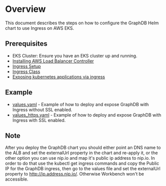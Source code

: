 # Overview 

This document describes the steps on how to configure the GraphDB Helm chart to use Ingress on AWS EKS.

## Prerequisites

* EKS Cluster: Ensure you have an EKS cluster up and running.
* [Installing AWS Load Balancer Controller](https://kubernetes-sigs.github.io/aws-load-balancer-controller/v2.8/deploy/installation/)
* [Ingress Setup](https://docs.aws.amazon.com/eks/latest/userguide/alb-ingress.html)
* [Ingress Class](https://kubernetes-sigs.github.io/aws-load-balancer-controller/v2.2/guide/ingress/ingress_class/)
* [Exposing kubernetes applications via ingress](https://aws.amazon.com/blogs/containers/exposing-kubernetes-applications-part-1-service-and-ingress-resources/)

## Example

* [values.yaml](values.yaml) - Example of how to deploy and expose GraphDB with Ingress without SSL enabled.
* [values_https.yaml](values_https.yaml) - Example of how to deploy and expose GraphDB with Ingress with SSL enabled.

## Note

After you deploy the GraphDB chart you should either point an DNS name to the ALB and set
the externalUrl property in the chart and re-apply it, or the other option you can use nip.io and map it's
public ip address to nip.io. In order to do that use the kubectl get ingress commands and copy the Public IP
for the GraphDB ingress, then go to the values file and set the externalUrl property to http://ip.address.nip.io/.
Otherwise Workbench won't be accessible.
